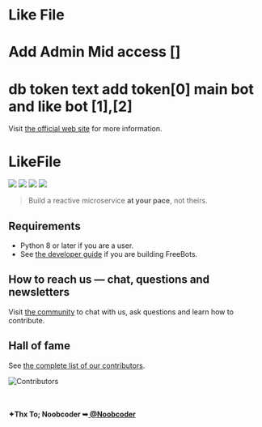 # Like File
# Add Admin Mid access []
# db token text add token[0] main bot and like bot [1],[2]

Visit [the official web site](https://cyber-tkr.com) for more information.

# LikeFile

<a href="https://https://github.com/CyberTKR/FreeBots/"><img src="https://img.shields.io/github/stars/line/armeria.svg?style=social" /></a>
<a href="https://https://github.com/CyberTKR/FreeBots/contributors"><img src="https://img.shields.io/github/contributors/line/armeria.svg" /></a>
<a href="https://https://github.com/CyberTKR/FreeBots/pulse"><img src="https://img.shields.io/github/commit-activity/m/line/armeria.svg?label=commits" /></a>
<a href="https://https://github.com/CyberTKR/FreeBots/commits"><img src="https://img.shields.io/github/release-date/line/armeria.svg?label=release" /></a>

> Build a reactive microservice **at your pace**, not theirs.

## Requirements

- Python 8 or later if you are a user.
- See [the developer guide](https://cyber-tkr.com) if you are building FreeBots.

## How to reach us — chat, questions and newsletters

Visit [the community](https://armeria.dev/community/) to chat with us, ask questions and learn how to contribute.

## Hall of fame

See [the complete list of our contributors](https://https://github.com/CyberTKR/FreeBots/contributors).

<img
  src="https://opencollective.com/armeria/contributors.svg?width=890&button=false"
  title="Contributors"
  alt="Contributors"
/>

<html>

</br>
 <br/><b>✦Thx To; Noobcoder ➥<a href="https://github.com/CyberTKR/LikeFileNoobcoder/" title="@Noobcoder"> @Noobcoder </a></b>
</br>
</body></a>
 </html>
